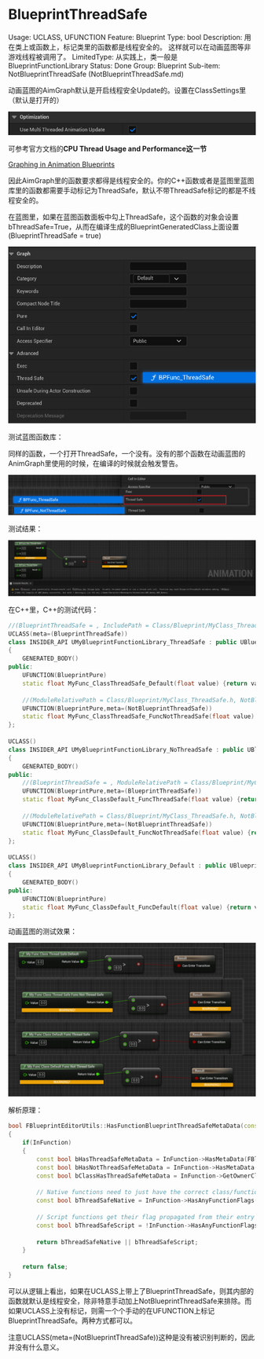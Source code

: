 # BlueprintThreadSafe

Usage: UCLASS, UFUNCTION
Feature: Blueprint
Type: bool
Description: 用在类上或函数上，标记类里的函数都是线程安全的。
这样就可以在动画蓝图等非游戏线程被调用了。
LimitedType: 从实践上，类一般是BlueprintFunctionLibrary
Status: Done
Group: Blueprint
Sub-item: NotBlueprintThreadSafe (NotBlueprintThreadSafe.md)

动画蓝图的AimGraph默认是开启线程安全Update的。设置在ClassSettings里（默认是打开的）

![Untitled](BlueprintThreadSafe/Untitled.png)

可参考官方文档的**CPU Thread Usage and Performance这一节**

[Graphing in Animation Blueprints](https://docs.unrealengine.com/5.3/en-US/graphing-in-animation-blueprints-in-unreal-engine/#cputhreadusageandperformance)

因此AimGraph里的函数要求都得是线程安全的。你的C++函数或者是蓝图里蓝图库里的函数都需要手动标记为ThreadSafe，默认不带ThreadSafe标记的都是不线程安全的。

在蓝图里，如果在蓝图函数面板中勾上ThreadSafe，这个函数的对象会设置bThreadSafe=True，从而在编译生成的BlueprintGeneratedClass上面设置(BlueprintThreadSafe = true)

![Untitled](BlueprintThreadSafe/Untitled%201.png)

测试蓝图函数库：

同样的函数，一个打开ThreadSafe，一个没有。没有的那个函数在动画蓝图的AnimGraph里使用的时候，在编译的时候就会触发警告。

![Untitled](BlueprintThreadSafe/Untitled%202.png)

测试结果：

![Untitled](BlueprintThreadSafe/Untitled%203.png)

在C++里，C++的测试代码：

```cpp
//(BlueprintThreadSafe = , IncludePath = Class/Blueprint/MyClass_ThreadSafe.h, ModuleRelativePath = Class/Blueprint/MyClass_ThreadSafe.h)
UCLASS(meta=(BlueprintThreadSafe))
class INSIDER_API UMyBlueprintFunctionLibrary_ThreadSafe : public UBlueprintFunctionLibrary
{
	GENERATED_BODY()
public:
	UFUNCTION(BlueprintPure)
	static float MyFunc_ClassThreadSafe_Default(float value) {return value+100;}

	//(ModuleRelativePath = Class/Blueprint/MyClass_ThreadSafe.h, NotBlueprintThreadSafe = )
	UFUNCTION(BlueprintPure,meta=(NotBlueprintThreadSafe))
	static float MyFunc_ClassThreadSafe_FuncNotThreadSafe(float value) {return value+100;}
};

UCLASS()
class INSIDER_API UMyBlueprintFunctionLibrary_NoThreadSafe : public UBlueprintFunctionLibrary
{
	GENERATED_BODY()
public:
	//(BlueprintThreadSafe = , ModuleRelativePath = Class/Blueprint/MyClass_ThreadSafe.h)
	UFUNCTION(BlueprintPure,meta=(BlueprintThreadSafe))
	static float MyFunc_ClassDefault_FuncThreadSafe(float value) {return value+100;}

	//(ModuleRelativePath = Class/Blueprint/MyClass_ThreadSafe.h, NotBlueprintThreadSafe = )
	UFUNCTION(BlueprintPure,meta=(NotBlueprintThreadSafe))
	static float MyFunc_ClassDefault_FuncNotThreadSafe(float value) {return value+100;}
};

UCLASS()
class INSIDER_API UMyBlueprintFunctionLibrary_Default : public UBlueprintFunctionLibrary
{
	GENERATED_BODY()
public:
	UFUNCTION(BlueprintPure)
	static float MyFunc_ClassDefault_FuncDefault(float value) {return value+100;}
};
```

动画蓝图的测试效果：

![Untitled](BlueprintThreadSafe/Untitled%204.png)

解析原理：

```cpp
bool FBlueprintEditorUtils::HasFunctionBlueprintThreadSafeMetaData(const UFunction* InFunction)
{
	if(InFunction)
	{
		const bool bHasThreadSafeMetaData = InFunction->HasMetaData(FBlueprintMetadata::MD_ThreadSafe);
		const bool bHasNotThreadSafeMetaData = InFunction->HasMetaData(FBlueprintMetadata::MD_NotThreadSafe);
		const bool bClassHasThreadSafeMetaData = InFunction->GetOwnerClass() && InFunction->GetOwnerClass()->HasMetaData(FBlueprintMetadata::MD_ThreadSafe);

		// Native functions need to just have the correct class/function metadata
		const bool bThreadSafeNative = InFunction->HasAnyFunctionFlags(FUNC_Native) && (bHasThreadSafeMetaData || (bClassHasThreadSafeMetaData && !bHasNotThreadSafeMetaData));

		// Script functions get their flag propagated from their entry point, and dont pay heed to class metadata
		const bool bThreadSafeScript = !InFunction->HasAnyFunctionFlags(FUNC_Native) && bHasThreadSafeMetaData;
		
		return bThreadSafeNative || bThreadSafeScript;
	}
	
	return false;
}
```

可以从逻辑上看出，如果在UCLASS上带上了BlueprintThreadSafe，则其内部的函数就默认是线程安全，除非特意手动加上NotBlueprintThreadSafe来排除。而如果UCLASS上没有标记，则需一个个手动的在UFUNCTION上标记BlueprintThreadSafe。两种方式都可以。

注意UCLASS(meta=(NotBlueprintThreadSafe))这种是没有被识别判断的，因此并没有什么意义。